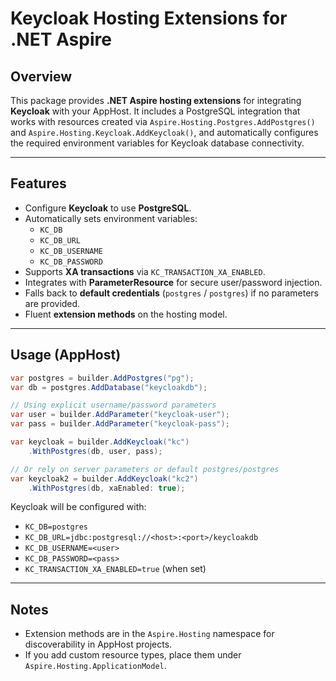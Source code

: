 ﻿# Keycloak Hosting Extensions for .NET Aspire

## Overview

This package provides **.NET Aspire hosting extensions** for integrating **Keycloak** with your AppHost.
It includes a PostgreSQL integration that works with resources created via `Aspire.Hosting.Postgres.AddPostgres()` and `Aspire.Hosting.Keycloak.AddKeycloak()`, and automatically configures the required environment variables for Keycloak database connectivity.

---

## Features

* Configure **Keycloak** to use **PostgreSQL**.
* Automatically sets environment variables:
    * `KC_DB`
    * `KC_DB_URL`
    * `KC_DB_USERNAME`
    * `KC_DB_PASSWORD`
* Supports **XA transactions** via `KC_TRANSACTION_XA_ENABLED`.
* Integrates with **ParameterResource** for secure user/password injection.
* Falls back to **default credentials** (`postgres` / `postgres`) if no parameters are provided.
* Fluent **extension methods** on the hosting model.

---

## Usage (AppHost)

```csharp
var postgres = builder.AddPostgres("pg");
var db = postgres.AddDatabase("keycloakdb");

// Using explicit username/password parameters
var user = builder.AddParameter("keycloak-user");
var pass = builder.AddParameter("keycloak-pass");

var keycloak = builder.AddKeycloak("kc")
    .WithPostgres(db, user, pass);

// Or rely on server parameters or default postgres/postgres
var keycloak2 = builder.AddKeycloak("kc2")
    .WithPostgres(db, xaEnabled: true);
```

Keycloak will be configured with:

* `KC_DB=postgres`
* `KC_DB_URL=jdbc:postgresql://<host>:<port>/keycloakdb`
* `KC_DB_USERNAME=<user>`
* `KC_DB_PASSWORD=<pass>`
* `KC_TRANSACTION_XA_ENABLED=true` (when set)

---

## Notes

* Extension methods are in the `Aspire.Hosting` namespace for discoverability in AppHost projects.
* If you add custom resource types, place them under `Aspire.Hosting.ApplicationModel`.